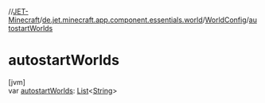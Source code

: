 //[JET-Minecraft](../../../index.md)/[de.jet.minecraft.app.component.essentials.world](../index.md)/[WorldConfig](index.md)/[autostartWorlds](autostart-worlds.md)

# autostartWorlds

[jvm]\
var [autostartWorlds](autostart-worlds.md): [List](https://kotlinlang.org/api/latest/jvm/stdlib/kotlin.collections/-list/index.html)&lt;[String](https://kotlinlang.org/api/latest/jvm/stdlib/kotlin/-string/index.html)&gt;
